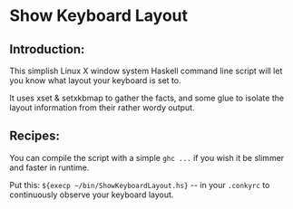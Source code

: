 Show Keyboard Layout
====================

Introduction:
-------------

This simplish Linux X window system Haskell command line script will let you know what layout your
keyboard is set to.

It uses xset & setxkbmap to gather the facts, and some glue to isolate the layout information from
their rather wordy output.

Recipes:
--------

You can compile the script with a simple `ghc ...` if you wish it be slimmer and faster in
runtime.

Put this: `${execp ~/bin/ShowKeyboardLayout.hs}` -- in your `.conkyrc` to continuously observe
your keyboard layout.
